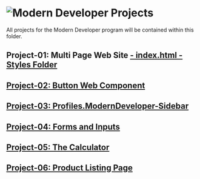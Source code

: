 # ![Modern Developer Projects](https://blakesandes.github.io/moderndeveloper-projects)
All projects for the Modern Developer program will be contained within this folder.

## Project-01: Multi Page Web Site [- index.html - ](index.html)[Styles Folder](styles)
## [Project-02: Button Web Component](01-Button-Web-Component)
## [Project-03: Profiles.ModernDeveloper-Sidebar](02-Profiles-ModernDeveloper-Sidebar)
## [Project-04: Forms and Inputs](03-Forms-and-Inputs)
## [Project-05: The Calculator](04-Calculator)
## [Project-06: Product Listing Page](05-Product-Listing-Page)

